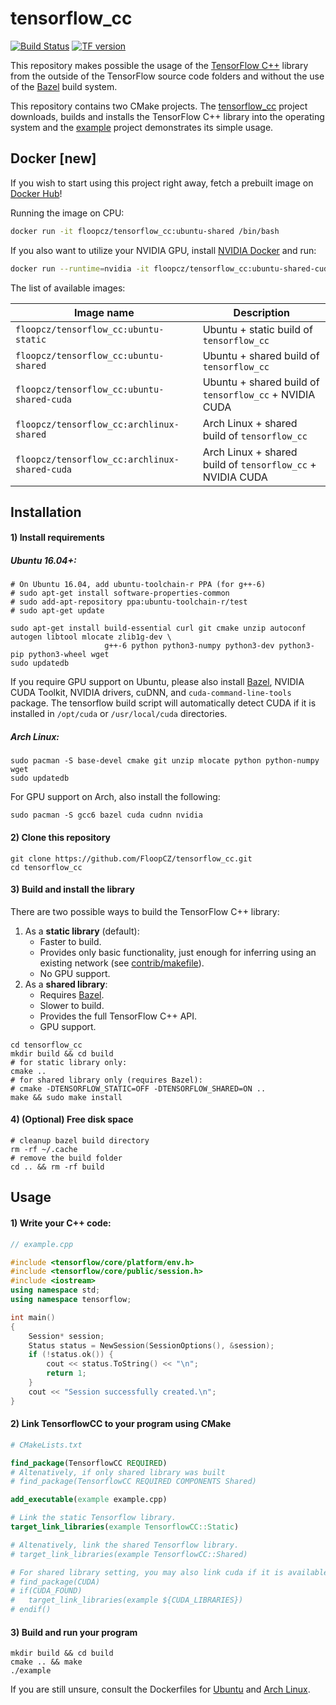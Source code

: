 # tensorflow_cc
[![Build Status](http://ash.floop.cz:8080/buildStatus/icon?job=tensorflow_cc)](http://ash.floop.cz:8080/job/tensorflow_cc/)
[![TF version](https://img.shields.io/badge/TF%20version-1.6.0-brightgreen.svg)]()

This repository makes possible the usage of the [TensorFlow C++](https://www.tensorflow.org/api_docs/cc/) library from the outside of the TensorFlow source code folders and without the use of the [Bazel](https://bazel.build/) build system.

This repository contains two CMake projects. The [tensorflow_cc](tensorflow_cc) project downloads, builds and installs the TensorFlow C++ library into the operating system and the [example](example) project demonstrates its simple usage.

## Docker [new]

If you wish to start using this project right away, fetch a prebuilt image on [Docker Hub](https://hub.docker.com/r/floopcz/tensorflow_cc/)!

Running the image on CPU:
```bash
docker run -it floopcz/tensorflow_cc:ubuntu-shared /bin/bash
```

If you also want to utilize your NVIDIA GPU, install [NVIDIA Docker](https://github.com/NVIDIA/nvidia-docker) and run:
```bash
docker run --runtime=nvidia -it floopcz/tensorflow_cc:ubuntu-shared-cuda /bin/bash
```

The list of available images:

| Image name                                    | Description                                                |
| ---                                           | ---                                                        |
| `floopcz/tensorflow_cc:ubuntu-static`         | Ubuntu + static build of `tensorflow_cc`                   |
| `floopcz/tensorflow_cc:ubuntu-shared`         | Ubuntu + shared build of `tensorflow_cc`                   |
| `floopcz/tensorflow_cc:ubuntu-shared-cuda`    | Ubuntu + shared build of `tensorflow_cc` + NVIDIA CUDA     |
| `floopcz/tensorflow_cc:archlinux-shared`      | Arch Linux + shared build of `tensorflow_cc`               |
| `floopcz/tensorflow_cc:archlinux-shared-cuda` | Arch Linux + shared build of `tensorflow_cc` + NVIDIA CUDA |

## Installation

#### 1) Install requirements

##### Ubuntu 16.04+:
```
# On Ubuntu 16.04, add ubuntu-toolchain-r PPA (for g++-6)
# sudo apt-get install software-properties-common
# sudo add-apt-repository ppa:ubuntu-toolchain-r/test
# sudo apt-get update

sudo apt-get install build-essential curl git cmake unzip autoconf autogen libtool mlocate zlib1g-dev \
                     g++-6 python python3-numpy python3-dev python3-pip python3-wheel wget
sudo updatedb
```

If you require GPU support on Ubuntu, please also install [Bazel](https://bazel.build/), NVIDIA CUDA Toolkit, NVIDIA drivers, cuDNN, and `cuda-command-line-tools` package. The tensorflow build script will automatically detect CUDA if it is installed in `/opt/cuda` or `/usr/local/cuda` directories.

##### Arch Linux:
```
sudo pacman -S base-devel cmake git unzip mlocate python python-numpy wget
sudo updatedb
```

For GPU support on Arch, also install the following:

```
sudo pacman -S gcc6 bazel cuda cudnn nvidia
```

#### 2) Clone this repository
```
git clone https://github.com/FloopCZ/tensorflow_cc.git
cd tensorflow_cc
```

#### 3) Build and install the library

There are two possible ways to build the TensorFlow C++ library:
1. As a __static library__ (default):
    - Faster to build.
    - Provides only basic functionality, just enough for inferring using an existing network
      (see [contrib/makefile](https://github.com/tensorflow/tensorflow/tree/master/tensorflow/contrib/makefile)).
    - No GPU support.
2. As a __shared library__:
    - Requires [Bazel](https://bazel.build/).
    - Slower to build.
    - Provides the full TensorFlow C++ API.
    - GPU support.

```
cd tensorflow_cc
mkdir build && cd build
# for static library only:
cmake ..
# for shared library only (requires Bazel):
# cmake -DTENSORFLOW_STATIC=OFF -DTENSORFLOW_SHARED=ON ..
make && sudo make install
```

#### 4) (Optional) Free disk space

```
# cleanup bazel build directory
rm -rf ~/.cache
# remove the build folder
cd .. && rm -rf build
```

## Usage

#### 1) Write your C++ code:
```C++
// example.cpp

#include <tensorflow/core/platform/env.h>
#include <tensorflow/core/public/session.h>
#include <iostream>
using namespace std;
using namespace tensorflow;

int main()
{
    Session* session;
    Status status = NewSession(SessionOptions(), &session);
    if (!status.ok()) {
        cout << status.ToString() << "\n";
        return 1;
    }
    cout << "Session successfully created.\n";
}
```

#### 2) Link TensorflowCC to your program using CMake
```CMake
# CMakeLists.txt

find_package(TensorflowCC REQUIRED)
# Altenatively, if only shared library was built
# find_package(TensorflowCC REQUIRED COMPONENTS Shared)

add_executable(example example.cpp)

# Link the static Tensorflow library.
target_link_libraries(example TensorflowCC::Static)

# Altenatively, link the shared Tensorflow library.
# target_link_libraries(example TensorflowCC::Shared)

# For shared library setting, you may also link cuda if it is available.
# find_package(CUDA)
# if(CUDA_FOUND)
#   target_link_libraries(example ${CUDA_LIBRARIES})
# endif()
```

#### 3) Build and run your program
```
mkdir build && cd build
cmake .. && make
./example 
```

If you are still unsure, consult the Dockerfiles for
[Ubuntu](Dockerfiles/ubuntu-shared) and [Arch Linux](Dockerfiles/archlinux-shared).
